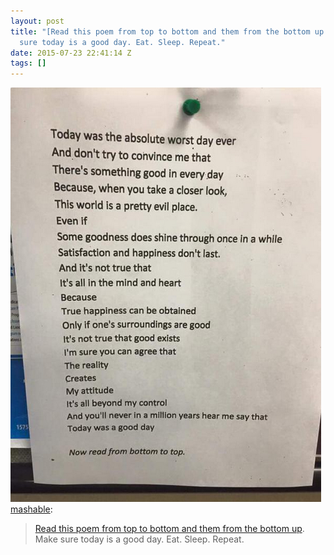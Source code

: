 ```yaml
---
layout: post
title: "[Read this poem from top to bottom and them from the bottom up. Make
  sure today is a good day. Eat. Sleep. Repeat."
date: 2015-07-23 22:41:14 Z
tags: []
---
```

![](/media/2015/07/124869736344.png)
[mashable](http://mashable.tumblr.com/post/124864694274/read-this-poem-from-top-to-bottom-and-them-from):

> [Read this poem from top to bottom and them from the bottom up](http://on.mash.to/1MnJ3Zc). Make sure today is a good day. Eat. Sleep. Repeat.
